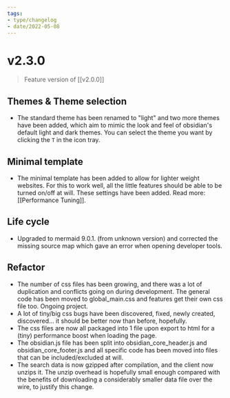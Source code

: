 ```yaml
---
tags:
- type/changelog
- date/2022-05-08
---
```


# v2.3.0
> Feature version of [[v2.0.0]]

## Themes & Theme selection
- The standard theme has been renamed to "light" and two more themes have been added, which aim to mimic the look and feel of obsidian's default light and dark themes. You can select the theme you want by clicking the `T` in the icon tray.

## Minimal template
- The minimal template has been added to allow for lighter weight websites. For this to work well, all the little features should be able to be turned on/off at will. These settings have been added. Read more: [[Performance Tuning]].

## Life cycle
- Upgraded to mermaid 9.0.1. (from unknown version) and corrected the missing source map which gave an error when opening developer tools.

## Refactor
- The number of css files has been growing, and there was a lot of duplication and conflicts going on during development. The general code has been moved to global_main.css and features get their own css file too. Ongoing project.
- A lot of tiny/big css bugs have been discovered, fixed, newly created, discovered... it should be better now than before, hopefully.
- The css files are now all packaged into 1 file upon export to html for a (tiny) performance boost when loading the page. 
- The obsidian.js file has been split into obsidian_core_header.js and obsidian_core_footer.js and all specific code has been moved into files that can be included/excluded at will.
- The search data is now gzipped after compilation, and the client now unzips it. The unzip overhead is hopefully small enough compared with the benefits of downloading a considerably smaller data file over the wire, to justify this change.

